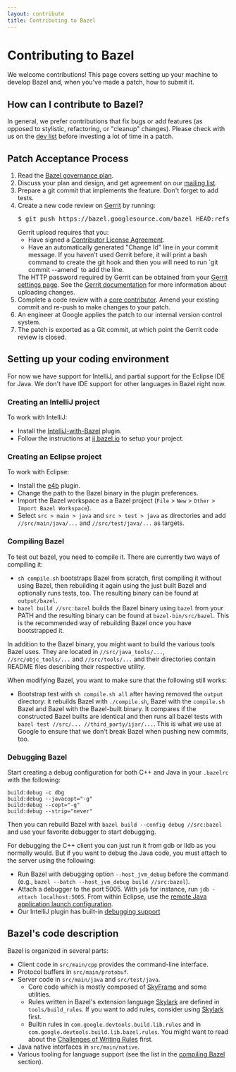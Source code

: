 ```yaml
---
layout: contribute
title: Contributing to Bazel
---
```


# Contributing to Bazel

<p class="lead">We welcome contributions! This page covers setting up your
machine to develop Bazel and, when you've made a patch, how to submit it.</p>

## How can I contribute to Bazel?

In general, we prefer contributions that fix bugs or add features (as opposed to
stylistic, refactoring, or "cleanup" changes). Please check with us on the
[dev list](https://groups.google.com/forum/#!forum/bazel-dev) before investing
a lot of time in a patch.

## Patch Acceptance Process

<!-- Our markdown parser doesn't support nested lists. -->
<ol>
<li>Read the <a href="governance.html">Bazel governance plan</a>.</li>
<li>Discuss your plan and design, and get agreement on our <a href="https://groups.google.com/forum/#!forum/bazel-dev">mailing list</a>.
<li>Prepare a git commit that implements the feature. Don't forget to add tests.
<li>Create a new code review on <a href="https://bazel-review.googlesource.com">Gerrit</a>
   by running:
   <pre>$ git push https://bazel.googlesource.com/bazel HEAD:refs/for/master</pre>
   Gerrit upload requires that you:
   <ul>
     <li>Have signed a
       <a href="https://cla.developers.google.com">Contributor License Agreement</a>.
     <li>Have an automatically generated "Change Id" line in your commit message.
       If you haven't used Gerrit before, it will print a bash command to create
       the git hook and then you will need to run `git commit --amend` to add the
       line.
   </ul>
   The HTTP password required by Gerrit can be obtained from your
   <a href="https://bazel-review.googlesource.com/#/settings/http-password">Gerrit settings page</a>.
   See the
   <a href="https://gerrit-review.googlesource.com/Documentation/user-upload.html">Gerrit documentation</a>
   for more information about uploading changes.
<li>Complete a code review with a
   <a href="governance.html#core-contributors">core contributor</a>. Amend your existing
   commit and re-push to make changes to your patch.
<li>An engineer at Google applies the patch to our internal version control
   system.
<li>The patch is exported as a Git commit, at which point the Gerrit code review
   is closed.
</ol>

## Setting up your coding environment

For now we have support for IntelliJ, and partial support for the Eclipse IDE
for Java. We don't have IDE support for other languages in Bazel right now.

### Creating an IntelliJ project

To work with IntelliJ:

* Install the [IntelliJ-with-Bazel](https://github.com/bazelbuild/intellij)
  plugin.
* Follow the instructions at [ij.bazel.io](https://ij.bazel.io) to setup your
  project.

### Creating an Eclipse project

To work with Eclipse:

* Install the [e4b](https://github.com/bazelbuild/e4b) plugin.
* Change the path to the Bazel binary in the plugin preferences.
* Import the Bazel workspace as a Bazel project (`File` > `New` > `Other` >
  `Import Bazel Workspace`).
* Select `src > main > java` and `src > test > java` as directories and add
  `//src/main/java/...` and `//src/test/java/...` as targets.

<a name="compile-bazel"></a>
### Compiling Bazel

To test out bazel, you need to compile it. There are currently two ways of
compiling it:

* `sh compile.sh` bootstraps Bazel from scratch, first compiling it without using
  Bazel, then rebuilding it again using the just built Bazel and optionally runs
  tests, too. The resulting binary can be found at `output/bazel`.
* `bazel build //src:bazel` builds the Bazel binary using `bazel` from your PATH
  and the resulting binary can be found at `bazel-bin/src/bazel`. This is the
  recommended way of rebuilding Bazel once you have bootstrapped it.

In addition to the Bazel binary, you might want to build the various tools Bazel
uses. They are located in `//src/java_tools/...`, `//src/objc_tools/...` and
`//src/tools/...` and their directories contain README files describing their
respective utility.

When modifying Bazel, you want to make sure that the following still works:

* Bootstrap test with `sh compile.sh all` after having removed the
  `output` directory: it rebuilds Bazel with `./compile.sh`, Bazel with the
  `compile.sh` Bazel and Bazel with the Bazel-built binary. It compares if the
  constructed Bazel builts are identical and then runs all bazel tests with
  `bazel test //src/... //third_party/ijar/...`. This is what we use at Google
  to ensure that we don't break Bazel when pushing new commits, too.

### Debugging Bazel

Start creating a debug configuration for both C++ and Java in your `.bazelrc`
with the following:

```
build:debug -c dbg
build:debug --javacopt="-g"
build:debug --copt="-g"
build:debug --strip="never"
```

Then you can rebuild Bazel with `bazel build --config debug //src:bazel` and use
your favorite debugger to start debugging.

For debugging the C++ client you can just run it from gdb or lldb as you normally would.
But if you want to debug the Java code, you must attach to the server using the following:

* Run Bazel with debugging option `--host_jvm_debug` before the
  command (e.g., `bazel --batch --host_jvm_debug build //src:bazel`).
* Attach a debugger to the port 5005. With `jdb` for instance,
  run `jdb -attach localhost:5005`. From within Eclipse, use the
  [remote Java application launch
  configuration](http://help.eclipse.org/luna/index.jsp?topic=%2Forg.eclipse.jdt.doc.user%2Ftasks%2Ftask-remotejava_launch_config.htm).
* Our IntelliJ plugin has built-in
  [debugging support](https://ij.bazel.io/docs/run-configurations.html)

## Bazel's code description

Bazel is organized in several parts:

* Client code in `src/main/cpp` provides the command-line interface.
* Protocol buffers in `src/main/protobuf`.
* Server code in `src/main/java` and `src/test/java`.
  * Core code which is mostly composed of [SkyFrame](designs/skyframe.html) and some
    utilities.
  * Rules written in Bazel's extension language
    [Skylark](docs/skylark/index.html) are defined in `tools/build_rules`. If
    you want to add rules, consider using [Skylark](docs/skylark/index.html)
    first.
  * Builtin rules in `com.google.devtools.build.lib.rules` and in
    `com.google.devtools.build.lib.bazel.rules`. You might want to read about
    the [Challenges of Writing Rules](docs/rule-challenges.html) first.
* Java native interfaces in `src/main/native`.
* Various tooling for language support (see the list in the
  [compiling Bazel](#compile-bazel) section).
